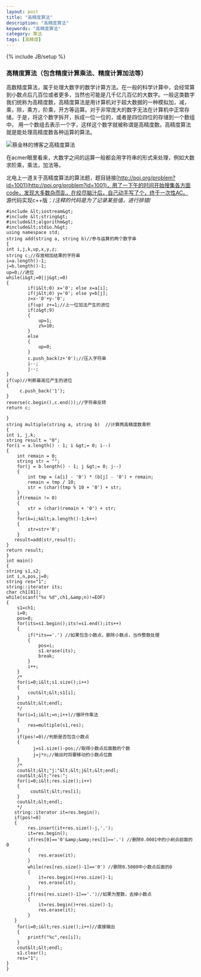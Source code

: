 ```yaml
---
layout: post
title: "高精度算法"
description: "高精度算法"
keywords: "高精度算法"
category: 算法
tags: [高精度]
---
```

{% include JB/setup %}

### 高精度算法（包含精度计算乘法、精度计算加法等）

高数精度算法，属于处理大数字的数学计算方法。在一般的科学计算中，会经常算到小数点后几百位或者更多，当然也可能是几千亿几百亿的大数字。一般这类数字我们统称为高精度数，高精度算法是用计算机对于超大数据的一种模拟加，减，乘，除，乘方，阶乘，开方等运算。对于非常庞大的数字无法在计算机中正常存储，于是，将这个数字拆开，拆成一位一位的，或者是四位四位的存储到一个数组中， 用一个数组去表示一个字，这样这个数字就被称谓是高精度数。高精度算法就是能处理高精度数各种运算的算法。

<!-- more -->
![蔡金林的博客之高精度算法](./images/precision.png)

在acmer眼里看来，大数字之间的运算一般都会用字符串的形式来处理，例如大数求阶乘，乘法，加法等。

北电上一道关于高精度算法的算法题，题目链接[http://poj.org/problem?id=1001](http://poj.org/problem?id=1001)，用了一下午的时间开始搜集各方面code，发现大多数杂而乱，在绞尽脑汁后，自己动手写了个，终于一次性AC。
源代码实现c++版：/*注释的代码是为了记录某些值，进行排错*/
	
	#include &lt;iostream&gt;
	#include &lt;string&gt;
	#include&lt;algorithm&gt;
	#include&lt;stdio.h&gt;
	using namespace std;
	string add(string a, string b)//参与运算的两个数字串
	{
    int i,j,k,up,x,y,z;
    string c;//存放相加结果的字符串
    i=a.length()-1;
    j=b.length()-1;
    up=0;//进位
    while(i&gt;=0||j&gt;=0)
    {
            if(i&lt;0) x='0'; else x=a[i];
            if(j&lt;0) y='0'; else y=b[j];
            z=x-'0'+y-'0';
            if(up) z+=1;//上一位加法产生的进位
            if(z&gt;9)
            {
                up=1;
                z%=10;
            }
            else
            {
                up=0;
            }
            c.push_back(z+'0');//压入字符串
            i--;
            j--;
    }
    if(up)//判断最高位产生的进位
    {
         c.push_back('1');
    }
    reverse(c.begin(),c.end());//字符串反转
    return c;

	}
	string multiple(string a, string b)  //计算两高精度数乘积
	{
    int i, j,k;
    string result = "0";
    for(i = a.length() - 1; i &gt;= 0; i--)
    {
        int remain = 0;
        string str = "";
        for(j = b.length() - 1; j &gt;= 0; j--)
        {
            int tmp = (a[i] - '0') * (b[j] - '0') + remain;
            remain = tmp / 10;
            str = (char)(tmp % 10 + '0') + str;
        }
        if(remain != 0)
        {
            str = (char)(remain + '0') + str;
        }
        for(k=i;k&lt;a.length()-1;k++)
        {
            str=str+'0';
        }
       result=add(str,result);
    }
    return result;
	}
	int main()
	{
    string s1,s2;
    int i,n,pos,j=0;
    string res="1";
    string::iterator its;
    char ch1[81];
    while(scanf("%s %d",ch1,&amp;n)!=EOF)
    {
        s1=ch1;
        i=0;
        pos=0;
        for(its=s1.begin();its!=s1.end();its++)
        {
            if(*its=='.') //如果包含小数点，删除小数点，当作整数处理
            {
                pos=i;
                s1.erase(its);
                break;
            }
            i++;
        }
        /*
        for(i=0;i&lt;s1.size();i++)
        {
            cout&lt;&lt;s1[i];
        }
        cout&lt;&lt;endl;
        */
        for(i=1;i&lt;=n;i++)//循环作乘法
        {
            res=multiple(s1,res);
        }
        if(pos!=0)//判断是否包含小数点
        {
              j=s1.size()-pos;//取得小数点后面数的个数
              j=j*n;//输出时将要移动的小数点位数
        }
        /*
        cout&lt;&lt;"j:"&lt;&lt;j&lt;&lt;endl;
        cout&lt;&lt;"res:";
        for(i=0;i&lt;res.size();i++)
        {
             cout&lt;&lt;res[i];
        }
        cout&lt;&lt;endl;
        */
       string::iterator it=res.begin();
       if(pos!=0)
       {
            res.insert(it+res.size()-j,'.');
            it=res.begin();
            if(res[0]=='0'&amp;&amp;res[1]=='.') //删除0.0001中的小树点前面的0
            {
                res.erase(it);
            }
            while(res[res.size()-1]=='0') //删除0.5000中小数点后面的0
            {
                it=res.begin()+res.size()-1;
                res.erase(it);
            }
            if(res[res.size()-1]=='.')//如果为整数，去掉小数点
            {
                it=res.begin()+res.size()-1;
                res.erase(it);
            }
       }
        for(i=0;i&lt;res.size();i++)//直接输出
        {
            printf("%c",res[i]);
        }
        cout&lt;&lt;endl;
        s1.clear();
        res="1";
    }
	}